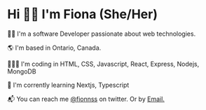 <h1>Hi 👋🏾 I'm Fiona (She/Her)</h1>
<section>
<p>👩🏾 I'm a software Developer passionate about web technologies.</p>
<p>🌎 I'm based in Ontario, Canada.</p>
<p>👩🏾‍💻 I'm coding in HTML, CSS, Javascript, React, Express, Nodejs, MongoDB</p>
<p>🌱 I'm corrently learning Nextjs, Typescript</p> 
<p>📬 You can reach me <a href="https://twitter.com/Fionnss">@fionnss</a> on twitter. Or by <a href="mailto:fiona.attah@yahoo.com">Email.</a> </p>
</section>

<!--
**fionss/fionss** is a ✨ _special_ ✨ repository because its `README.md` (this file) appears on your GitHub profile.

Here are some ideas to get you started:

- 🔭 I’m currently working on ...
- 🌱 I’m currently learning ...
- 👯 I’m looking to collaborate on ...
- 🤔 I’m looking for help with ...
- 💬 Ask me about ...
- 📫 How to reach me: ...
- 😄 Pronouns: ...
- ⚡ Fun fact: ...
-->
